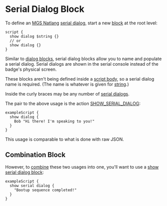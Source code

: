 # Serial Dialog Block

To define an [MGS Natlang](../mgs/mgs_natlang) [serial dialog](../dialogs/serial_dialogs), start a new [block](../mgs/block) at the root level:

```mgs
script {
  show dialog $string {}
  // or
  show dialog {}
}
```

Similar to [dialog blocks](../mgs/dialog_block), serial dialog blocks allow you to name and populate a serial dialog. Serial dialogs are shown in the serial console instead of the badge's physical screen.

These blocks aren't being defined inside a  [script body](../mgs/script_block), so a serial dialog name is required. (The name is whatever is given for [string](../mgs/variables/string).)

Inside the curly braces may be any number of [serial dialogs](../mgs/serial_dialogs_mgs).

The pair to the above usage is the action [SHOW_SERIAL_DIALOG](../actions/SHOW_SERIAL_DIALOG):

```mgs
exampleScript {
  show dialog {
    Bob "Hi there! I'm speaking to you!"
  }
}
```

This usage is comparable to what is done with raw JSON.

## Combination Block

However, to [combine](../mgs/combination_block) these two usages into one, you'll want to use a [show serial dialog block](../mgs/show_serial_dialog_block):

```mgs
exampleScript {
  show serial dialog {
    "Bootup sequence completed!"
  }
}
```
